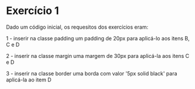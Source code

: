 # Exercício 1

Dado um código inicial, os requesitos dos exercícios eram:

1 - inserir na classe padding um padding de 20px para aplicá-lo aos itens B, C e D

2 - inserir na classe margin uma margem de 30px para aplicá-la aos itens C e D

3 - inserir na classe border uma borda com valor '5px solid black' para aplicá-la ao item D
